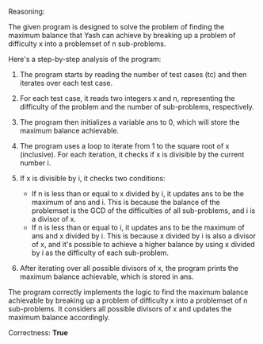 Reasoning:

The given program is designed to solve the problem of finding the maximum balance that Yash can achieve by breaking up a problem of difficulty x into a problemset of n sub-problems.

Here's a step-by-step analysis of the program:

1. The program starts by reading the number of test cases (tc) and then iterates over each test case.

2. For each test case, it reads two integers x and n, representing the difficulty of the problem and the number of sub-problems, respectively.

3. The program then initializes a variable ans to 0, which will store the maximum balance achievable.

4. The program uses a loop to iterate from 1 to the square root of x (inclusive). For each iteration, it checks if x is divisible by the current number i.

5. If x is divisible by i, it checks two conditions:
   - If n is less than or equal to x divided by i, it updates ans to be the maximum of ans and i. This is because the balance of the problemset is the GCD of the difficulties of all sub-problems, and i is a divisor of x.
   - If n is less than or equal to i, it updates ans to be the maximum of ans and x divided by i. This is because x divided by i is also a divisor of x, and it's possible to achieve a higher balance by using x divided by i as the difficulty of each sub-problem.

6. After iterating over all possible divisors of x, the program prints the maximum balance achievable, which is stored in ans.

The program correctly implements the logic to find the maximum balance achievable by breaking up a problem of difficulty x into a problemset of n sub-problems. It considers all possible divisors of x and updates the maximum balance accordingly.

Correctness: **True**